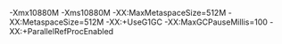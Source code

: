 -Xmx10880M -Xms10880M -XX:MaxMetaspaceSize=512M -XX:MetaspaceSize=512M -XX:+UseG1GC -XX:MaxGCPauseMillis=100 -XX:+ParallelRefProcEnabled